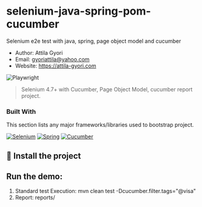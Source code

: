 # selenium-java-spring-pom-cucumber
Selenium e2e test with java, spring, page object model and cucumber


- Author: Attila Gyori
- Email: gyoriattila@yahoo.com
- Website: https://attila-gyori.com

![Playwright](assets/playwright.png)

> Selenium 4.7+ with Cucumber, Page Object Model, cucumber report project.

### Built With

This section lists any major frameworks/libraries used to bootstrap project.

[![Selenium][Selenium]][Selenium-url]
[![Spring][Spring]][Spring-url]
[![Cucumber][Cucumber]][Cucumber-url]

## 🚀 Install the project



## Run the demo:

1. Standard test Execution:
   mvn clean test -Dcucumber.filter.tags="@visa"
2. Report:
   reports/

<!-- MARKDOWN LINKS & IMAGES -->
<!-- https://www.markdownguide.org/basic-syntax/#reference-style-links -->

[Selenium]: https://img.shields.io/badge/-selenium-%43B02A?style=for-the-badge&logo=selenium&logoColor=white
[Selenium-url]: https://playwright.dev/
[Cucumber]: https://img.shields.io/badge/cucumber-8A2BE2
[Cucumber-url]: https://cucumber.io/docs/installation/javascript/
[Spring]: https://img.shields.io/badge/spring-%236DB33F.svg?style=for-the-badge&logo=spring&logoColor=white
[Spring-url]: https://www.typescriptlang.org/
